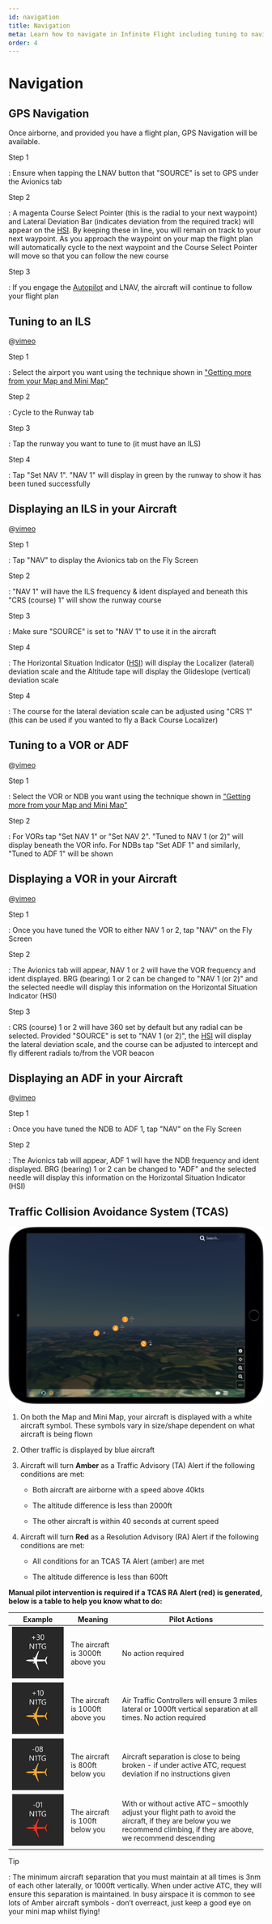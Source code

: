 ```yaml
---
id: navigation
title: Navigation
meta: Learn how to navigate in Infinite Flight including tuning to navigation aids, and the use of TCAS.
order: 4
---
```


# Navigation



## GPS Navigation

Once airborne, and provided you have a flight plan, GPS Navigation will be available.



Step 1

: Ensure when tapping the LNAV button that "SOURCE" is set to GPS under the Avionics tab



Step 2

: A magenta Course Select Pointer (this is the radial to your next waypoint) and Lateral Deviation Bar (indicates deviation from the required track) will appear on the [HSI](/guide/getting-started/pilot-user-interface/hud#head-up-display-(hud)). By keeping these in line, you will remain on track to your next waypoint. As you approach the waypoint on your map the flight plan will automatically cycle to the next waypoint and the Course Select Pointer will move so that you can follow the new course



Step 3

: If you engage the [Autopilot](/guide/getting-started/pilot-user-interface/autopilot#autopilot) and LNAV, the aircraft will continue to follow your flight plan



## Tuning to an ILS

@[vimeo](429403253)

Step 1

: Select the airport you want using the technique shown in ["Getting more from your Map and Mini Map"](/guide/getting-started/pilot-user-interface/flight-planning#getting-more-from-your-map-and-mini-map)

 

Step 2

: Cycle to the Runway tab

 

Step 3

: Tap the runway you want to tune to (it must have an ILS)

 

Step 4

: Tap "Set NAV 1". "NAV 1" will display in green by the runway to show it has been tuned successfully

 

## Displaying an ILS in your Aircraft

@[vimeo](436875640)


Step 1

: Tap "NAV" to display the Avionics tab on the Fly Screen

 

Step 2

: "NAV 1" will have the ILS frequency & ident displayed and beneath this "CRS (course) 1" will show the runway course



Step 3

: Make sure "SOURCE" is set to "NAV 1" to use it in the aircraft

 

Step 4

: The Horizontal Situation Indicator ([HSI](/guide/getting-started/pilot-user-interface/hud#head-up-display-(hud))) will display the Localizer (lateral) deviation scale and the Altitude tape will display the Glideslope (vertical) deviation scale

 

Step 4

: The course for the lateral deviation scale can be adjusted using "CRS 1" (this can be used if you wanted to fly a Back Course Localizer)

 

## Tuning to a VOR or ADF

@[vimeo](436876883)


Step 1

: Select the VOR or NDB you want using the technique shown in ["Getting more from your Map and Mini Map"](/guide/getting-started/pilot-user-interface/flight-planning#getting-more-from-your-map-and-mini-map)

 

Step 2

: For VORs tap "Set NAV 1" or "Set NAV 2". "Tuned to NAV 1 (or 2)" will display beneath the VOR info. For NDBs tap "Set ADF 1" and similarly, "Tuned to ADF 1" will be shown

 

## Displaying a VOR in your Aircraft

@[vimeo](436896110)


Step 1

: Once you have tuned the VOR to either NAV 1 or 2, tap "NAV" on the Fly Screen

 

Step 2

: The Avionics tab will appear, NAV 1 or 2 will have the VOR frequency and ident displayed. BRG (bearing) 1 or 2 can be changed to "NAV 1 (or 2)" and the selected needle will display this information on the Horizontal Situation Indicator (HSI)

 

Step 3

: CRS (course) 1 or 2 will have 360 set by default but any radial can be selected. Provided "SOURCE" is set to "NAV 1 (or 2)", the [HSI](/guide/getting-started/pilot-user-interface/hud#head-up-display-(hud)) will display the lateral deviation scale, and the course can be adjusted to intercept and fly different radials to/from the VOR beacon

 

## Displaying an ADF in your Aircraft

@[vimeo](436902113)


Step 1

: Once you have tuned the NDB to ADF 1, tap "NAV" on the Fly Screen

 

Step 2

: The Avionics tab will appear, ADF 1 will have the NDB frequency and ident displayed. BRG (bearing) 1 or 2 can be changed to "ADF" and the selected needle will display this information on the Horizontal Situation Indicator (HSI)

 

## Traffic Collision Avoidance System (TCAS)


![TCAS on Map](_images/manual/frames/tcas.png) 


1. On both the Map and Mini Map, your aircraft is displayed with a white aircraft symbol. These symbols vary in size/shape dependent on what aircraft is being flown

   

2. Other traffic is displayed by blue aircraft

   

3. Aircraft will turn **Amber** as a Traffic Advisory (TA) Alert if the following conditions are met:

   

   -    Both aircraft are airborne with a speed above 40kts

   -    The altitude difference is less than 2000ft

   -    The other aircraft is within 40 seconds at current speed

   

4. Aircraft will turn **Red** as a Resolution Advisory (RA) Alert if the following conditions are met:

   

   -    All conditions for an TCAS TA Alert (amber) are met

   -    The altitude difference is less than 600ft

   

**Manual pilot intervention is required if a TCAS RA Alert (red) is generated, below is a table to help you know what to do:**

 

| **Example** | **Meaning**                      | **Pilot Actions**                                            |
| ----------- | -------------------------------- | ------------------------------------------------------------ |
| ![](_images/manual/graphics/tcas-1.svg)     | The aircraft is 3000ft above you | No action required                                           |
| ![](_images/manual/graphics/tcas-2.svg)   | The aircraft is 1000ft above you | Air Traffic Controllers will ensure 3 miles  lateral or 1000ft vertical separation at all times. No action required |
| ![](_images/manual/graphics/tcas-3.svg)    | The aircraft is 800ft below you  | Aircraft separation is close to being broken  - if under active ATC, request deviation if no instructions given |
| ![](_images/manual/graphics/tcas-4.svg)      | The aircraft is 100ft below you  | With or without active ATC – smoothly adjust  your flight path to avoid the aircraft, if they are below you we recommend  climbing, if they are above, we recommend descending |

 

Tip

: The minimum aircraft separation that you must maintain at all times is 3nm of each other laterally, or 1000ft vertically. When under active ATC, they will ensure this separation is maintained. In busy airspace it is common to see lots of Amber aircraft symbols - don’t overreact, just keep a good eye on your mini map whilst flying!
